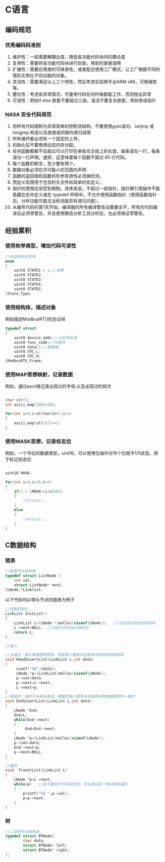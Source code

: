 # C语言

## 编码规范

### 优秀编码码准则

1. 维护性：一般需要解耦合度，降低各功能代码块间的耦合度
2. 复用性：需要将各功能代码块进行封装，用到时直接调用
3. 扩展性：需要应用类的可继承性。或者配合使用工厂模式，让工厂根据不同的情形实例化不同功能的对象。
4. 灵活性：需要满足以上三个特性，然后考虑实现跨平台ARM x86，可移植性等。
5. 健壮性：考虑各异常情况，尽量使代码任何时候都能工作，否则抛出异常
6. 可读性：例如if else 嵌套不要超过三层。语法不要复杂嵌套，例如多级指针

### NASA 安全代码规范

1. 将所有代码限制为非常简单的控制流结构，不要使用goto语句、setjmp 或 longjmp 构造以及直接或间接的递归调用
2. 所有循环都必须有一个固定的上界。
3. 初始化后不要使用动态内存分配。
4. 任何函数都都不应超过可以打印在单张论文纸上的长度，每条语句一行，每条语句一行声明。通常，这意味着每个函数不超过 60 行代码。
5. 每个函数的断言，至少要有两个。
6. 数据对象必须在尽可能小的范围内声明
7. 函数的返回值和函数的形参有效性必须做检测。
8. 预定义宏限用于包含的头文件和简单的宏定义。
9. 指针的使用应该受到限制。具体来说，不超过一级指针。指针解引用操作不能隐藏在宏中定义或在 typedef 声明中。不允许使用函数指针（使用函数指针后，分析功能可能无法检测是否有递归问题）。
10. 从编写代码的第1天开始，编译器的所有编译警告设置要全开，所有的代码编译后必须零警告，并且使用静态分析工具分析后，也必须保证零警告。

## 经验累积

### 使用枚举类型，增加代码可读性

```C
//状态机状态枚举
enum
{
    uint8 STATE1 = 1,//递增
    uint8 STATE2,
    uint8 STATE3,
    uint8 STATE4,
    uint8 STATE5,
}State_Type;
```

### 使用结构体，描述对象

例如描述ModbusRTU的协议帧

```C
typedef struct
{
    uint8 device_addr;//从机地址域
    uint8 func_code;//功能码
    uint8 data[];//数据域
    uint8 CRC_L;
    uint8 CRC_H;
}ModbusRTU_Frame;
```

### 使用MAP思想映射，记录数据

例如，通过ascii值记录出现过的字母,以及出现过的频次

```C

char str[];
int ascii_map[200]={0};

for(int i=0;i<strlen(str);i++)
{
    ascii_map[str[i]]+=1;
}
```

### 使用MASK思想，记录标志位

例如，一个16位的数据类型，uint16。可以使用位操作对16个位赋予1/0状态。用于标记状态位

```C

uint16 MASK;

for(int i=0;i<16;i++)
{
    if(1 = (MASK>>i)&0x01)
    {
        //action...
    }
    else
    {
        //action...
    }
}
```

## C数据结构

### 链表

```C
//链表节点结构体
typedef struct ListNode {
    int val;
    struct ListNode* next;
}LNode,*Linklist;
```

以下代码均以带头节点的链表为例子

```C
//链表初始化
LinkList InitList()   
{
    LinkList L=(LNode *)malloc(sizeof(LNode));   //为头结点动态分配内存
    L->next=NULL;  //初始化时头结点指向空
    return L;
}
```

```C
//插入

//头插法：插入数据逻辑简单，但是插入数据与在链表中的排序顺序相反
void HeadInsertList(LinkList L,int data)  
{
     scanf("%d",&data);
     LNode *p=(LinkList)malloc(sizeof(LNode));
     p->val=data;
     p->next=L->next;
     L->next=p; 
}
//尾插法：相对于头插法来说，数据的插入顺序与在链表中的数据顺序时一致的
void EndInsertList(LinkList L,int data)
{
    LNode *End;
    End=L;    
    while(End->next)
    {      
         End=End->next;   	
    }    
    LNode *p=(LinkList)malloc(sizeof(LNode));
    p->val=data;
    End->next=p;
    p->next=NULL;
}
```

```C
//遍历
void  TraverList(LinkList L)
{
    LNode *p=L->next;
    while(p)   //由于最后的节点指向空，可以通过这一特点结束遍历
    {
        printf("%d ",p->val);
        p=p->next;
    }
}
```

### 树

```C
//二叉树节点结构体
typedef struct BTNode{
        char data;
        struct BTNode* left;
        struct BTNode* right;
};
```